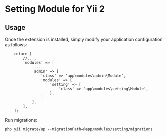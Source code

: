 Setting Module for Yii 2
=========


Usage
------------
Once the extension is installed, simply modify your application configuration as follows:

        return [
            //....
            'modules' => [
                .....
                'admin' => [
                    'class' => 'app\modules\admin\Module',
                    'modules' => [
                        'setting' => [
                            'class' => 'app\modules\setting\Module',
                        ],
                    ]
                ],
            ],
        ];


Run migrations:

    php yii migrate/up --migrationPath=@app/modules/setting/migrations

